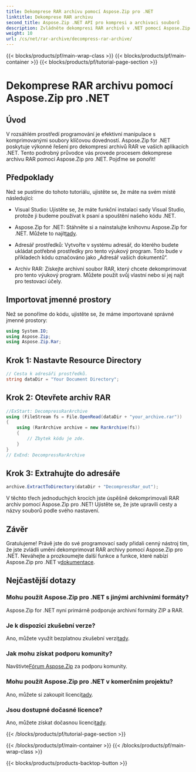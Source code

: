 ```yaml
---
title: Dekomprese RAR archivu pomocí Aspose.Zip pro .NET
linktitle: Dekomprese RAR archivu
second_title: Aspose.Zip .NET API pro kompresi a archivaci souborů
description: Zvládněte dekompresi RAR archivů v .NET pomocí Aspose.Zip. Průvodce krok za krokem pro efektivní práci se soubory. Stáhnout teď!
weight: 10
url: /cs/net/rar-archive/decompress-rar-archive/
---
```


{{< blocks/products/pf/main-wrap-class >}}
{{< blocks/products/pf/main-container >}}
{{< blocks/products/pf/tutorial-page-section >}}

# Dekomprese RAR archivu pomocí Aspose.Zip pro .NET


## Úvod

V rozsáhlém prostředí programování je efektivní manipulace s komprimovanými soubory klíčovou dovedností. Aspose.Zip for .NET poskytuje výkonné řešení pro dekompresi archivů RAR ve vašich aplikacích .NET. Tento podrobný průvodce vás provede procesem dekomprese archivu RAR pomocí Aspose.Zip pro .NET. Pojďme se ponořit!

## Předpoklady

Než se pustíme do tohoto tutoriálu, ujistěte se, že máte na svém místě následující:

- Visual Studio: Ujistěte se, že máte funkční instalaci sady Visual Studio, protože ji budeme používat k psaní a spouštění našeho kódu .NET.

-  Aspose.Zip for .NET: Stáhněte si a nainstalujte knihovnu Aspose.Zip for .NET. Můžete to najít[tady](https://releases.aspose.com/zip/net/).

- Adresář prostředků: Vytvořte v systému adresář, do kterého budete ukládat potřebné prostředky pro tento výukový program. Toto bude v příkladech kódu označováno jako „Adresář vašich dokumentů“.

- Archiv RAR: Získejte archivní soubor RAR, který chcete dekomprimovat pro tento výukový program. Můžete použít svůj vlastní nebo si jej najít pro testovací účely.

## Importovat jmenné prostory

Než se ponoříme do kódu, ujistěte se, že máme importované správné jmenné prostory:

```csharp
using System.IO;
using Aspose.Zip;
using Aspose.Zip.Rar;
```

## Krok 1: Nastavte Resource Directory

```csharp
// Cesta k adresáři prostředků.
string dataDir = "Your Document Directory";
```

## Krok 2: Otevřete archiv RAR

```csharp
//ExStart: DecompressRarArchive
using (FileStream fs = File.OpenRead(dataDir + "your_archive.rar"))
{
    using (RarArchive archive = new RarArchive(fs))
    {
        // Zbytek kódu je zde.
    }
}
// ExEnd: DecompressRarArchive
```

## Krok 3: Extrahujte do adresáře

```csharp
archive.ExtractToDirectory(dataDir + "DecompressRar_out");
```

V těchto třech jednoduchých krocích jste úspěšně dekomprimovali RAR archiv pomocí Aspose.Zip pro .NET! Ujistěte se, že jste upravili cesty a názvy souborů podle svého nastavení.

## Závěr

 Gratulujeme! Právě jste do své programovací sady přidali cenný nástroj tím, že jste zvládli umění dekomprimovat RAR archivy pomocí Aspose.Zip pro .NET. Neváhejte a prozkoumejte další funkce a funkce, které nabízí Aspose.Zip pro .NET v[dokumentace](https://reference.aspose.com/zip/net/).

## Nejčastější dotazy

### Mohu použít Aspose.Zip pro .NET s jinými archivními formáty?
Aspose.Zip for .NET nyní primárně podporuje archivní formáty ZIP a RAR.

### Je k dispozici zkušební verze?
 Ano, můžete využít bezplatnou zkušební verzi[tady](https://releases.aspose.com/).

### Jak mohu získat podporu komunity?
 Navštivte[Fórum Aspose.Zip](https://forum.aspose.com/c/zip/37) za podporu komunity.

### Mohu použít Aspose.Zip pro .NET v komerčním projektu?
 Ano, můžete si zakoupit licenci[tady](https://purchase.aspose.com/buy).

### Jsou dostupné dočasné licence?
 Ano, můžete získat dočasnou licenci[tady](https://purchase.aspose.com/temporary-license/).

{{< /blocks/products/pf/tutorial-page-section >}}

{{< /blocks/products/pf/main-container >}}
{{< /blocks/products/pf/main-wrap-class >}}

{{< blocks/products/products-backtop-button >}}
